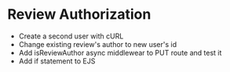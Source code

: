 # Review Authorization

- Create a second user with cURL
- Change existing review's author to new user's id
- Add isReviewAuthor async middlewear to PUT route and test it
- Add if statement to EJS
